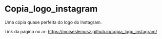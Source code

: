 # Copia_logo_instagram
Uma cópia quase perfeita do logo do Instagram.


Link da página no ar: https://moiseslemosz.github.io/copia_logo_instagram/
